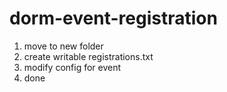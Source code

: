 # dorm-event-registration

1. move to new folder
1. create writable registrations.txt
1. modify config for event
1. done
